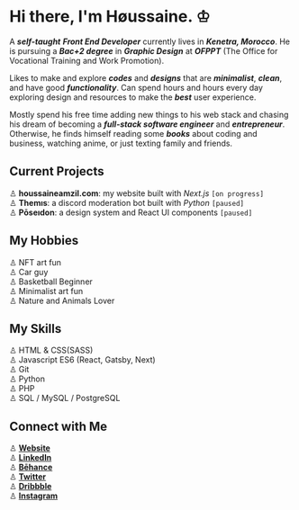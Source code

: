 # Hi there, I'm Høussaine. ♔

A **_self-taught_** **_Front End Developer_** currently lives in **_Kenetra, Morocco_**. He is pursuing a **_Bac+2 degree_** in **_Graphic Design_** at **_OFPPT_** (The Office for Vocational Training and Work Promotion).<br />

Likes to make and explore **_codes_** and **_designs_** that are **_minimalist_**, **_clean_**, and have good **_functionality_**. Can spend hours and hours every day exploring design and resources to make the **_best_** user experience.<br />

Mostly spend his free time adding new things to his web stack and chasing his dream of becoming a **_full-stack software engineer_** and **_entrepreneur_**. Otherwise, he finds himself reading some **_books_** about coding and business, watching anime, or just texting family and friends.<br />

## Current Projects

♙ **houssaineamzil.com**: my website built with _Next.js_ `[on progress]`<br />
♙ **Themıs**: a discord moderation bot built with _Python_ `[paused]`<br />
♙ **Pōseıdon**: a design system and React UI components `[paused]`

## My Hobbies

♙ NFT art fun <br />
♙ Car guy <br />
♙ Basketball Beginner <br />
♙ Minimalist art fun <br />
♙ Nature and Animals Lover

## My Skills

♙ HTML & CSS(SASS) <br />
♙ Javascript ES6 (React, Gatsby, Next) <br />
♙ Git <br />
♙ Python <br />
♙ PHP<br/>
♙ SQL / MySQL / PostgreSQL

## Connect with Me

♙ [**Website**](https://houssaineamzil.netlify.com) <br />
♙ [**LinkedIn**](https://linkedin.com/in/houssaineamzil) <br />
♙ [**Bēhance**](https://behance.com/houssaineamzil) <br />
♙ [**Twitter**](https://twitter.com/houssaineamzil) <br />
♙ [**Dribbble**](https://dribbble.com/houssaineamzil) <br />
♙ [**Instagram**](https://instagram.com/houssaineamzil18) <br />
